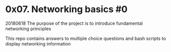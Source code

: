 # 0x07. Networking basics #0

20180618 The purpose of the project is to introduce fundamental networking principles  

This repo contains answers to multiple choice questions and bash scripts to display networking information

